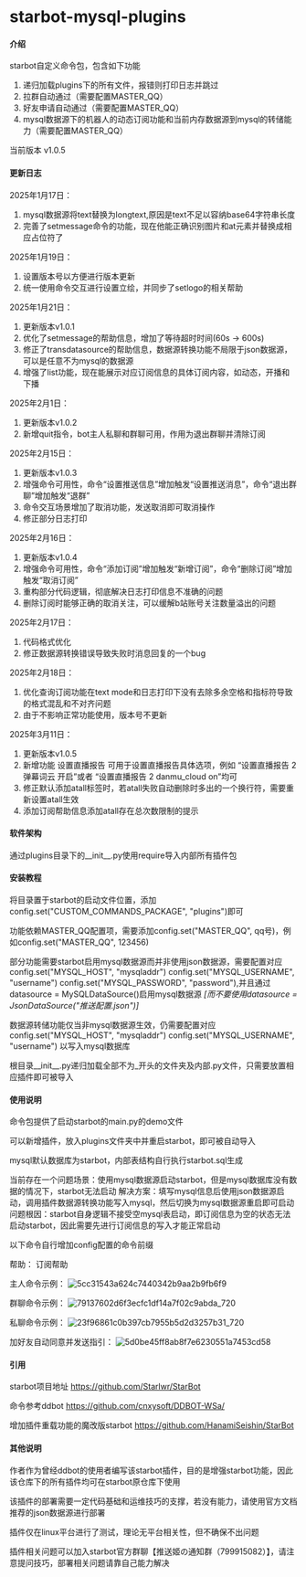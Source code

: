 # starbot-mysql-plugins

#### 介绍

starbot自定义命令包，包含如下功能

1. 递归加载plugins下的所有文件，报错则打印日志并跳过
2. 拉群自动通过（需要配置MASTER_QQ）
3. 好友申请自动通过（需要配置MASTER_QQ）
4. mysql数据源下的机器人的动态订阅功能和当前内存数据源到mysql的转储能力（需要配置MASTER_QQ）

当前版本 v1.0.5

#### 更新日志

2025年1月17日：

1. mysql数据源将text替换为longtext,原因是text不足以容纳base64字符串长度
2. 完善了setmessage命令的功能，现在他能正确识别图片和at元素并替换成相应占位符了

2025年1月19日：
1. 设置版本号以方便进行版本更新
2. 统一使用命令交互进行设置立绘，并同步了setlogo的相关帮助

2025年1月21日：
1. 更新版本v1.0.1
2. 优化了setmessage的帮助信息，增加了等待超时时间(60s -> 600s)
3. 修正了transdatasource的帮助信息，数据源转换功能不局限于json数据源，可以是任意不为mysql的数据源
4. 增强了list功能，现在能展示对应订阅信息的具体订阅内容，如动态，开播和下播

2025年2月1日：
1. 更新版本v1.0.2
2. 新增quit指令，bot主人私聊和群聊可用，作用为退出群聊并清除订阅

2025年2月15日：
1. 更新版本v1.0.3
2. 增强命令可用性，命令“设置推送信息”增加触发“设置推送消息”，命令“退出群聊”增加触发“退群”
3. 命令交互场景增加了取消功能，发送取消即可取消操作
4. 修正部分日志打印

2025年2月16日：
1. 更新版本v1.0.4
2. 增强命令可用性，命令“添加订阅”增加触发“新增订阅”，命令“删除订阅”增加触发“取消订阅”
3. 重构部分代码逻辑，彻底解决日志打印信息不准确的问题
4. 删除订阅时能够正确的取消关注，可以缓解b站账号关注数量溢出的问题

2025年2月17日：
1. 代码格式优化
2. 修正数据源转换错误导致失败时消息回复的一个bug

2025年2月18日：
1. 优化查询订阅功能在text mode和日志打印下没有去除多余空格和指标符导致的格式混乱和不对齐问题
2. 由于不影响正常功能使用，版本号不更新

2025年3月11日：
1. 更新版本v1.0.5
2. 新增功能 设置直播报告 可用于设置直播报告具体选项，例如 “设置直播报告 2 弹幕词云 开启”或者 “设置直播报告 2 danmu_cloud on”均可
3. 修正默认添加atall标签时，若atall失败自动删除时多出的一个换行符，需要重新设置atall生效
4. 添加订阅帮助信息添加atall存在总次数限制的提示

#### 软件架构

通过plugins目录下的__init__.py使用require导入内部所有插件包

#### 安装教程

将目录置于starbot的启动文件位置，添加config.set("CUSTOM_COMMANDS_PACKAGE", "plugins")即可

功能依赖MASTER_QQ配置项，需要添加config.set("MASTER_QQ", qq号)，例如config.set("MASTER_QQ", 123456)

部分功能需要starbot启用mysql数据源而并非使用json数据源，需要配置对应config.set("MYSQL_HOST", "mysqladdr") config.set("MYSQL_USERNAME", "username") config.set("MYSQL_PASSWORD", "password"),并且通过datasource = MySQLDataSource()启用mysql数据源
 _[而不要使用datasource = JsonDataSource("推送配置.json")]_ 

数据源转储功能仅当非mysql数据源生效，仍需要配置对应config.set("MYSQL_HOST", "mysqladdr") config.set("MYSQL_USERNAME", "username") 以写入mysql数据库

根目录__init__.py递归加载全部不为_开头的文件夹及内部.py文件，只需要放置相应插件即可被导入

#### 使用说明

命令包提供了启动starbot的main.py的demo文件

可以新增插件，放入plugins文件夹中并重启starbot，即可被自动导入

mysql默认数据库为starbot，内部表结构自行执行starbot.sql生成

当前存在一个问题场景：使用mysql数据源启动starbot，但是mysql数据库没有数据的情况下，starbot无法启动
解决方案：填写mysql信息后使用json数据源启动，调用插件数据源转换功能写入mysql，然后切换为mysql数据源重启即可启动
问题根因：starbot自身逻辑不接受空mysql表启动，即订阅信息为空的状态无法启动starbot，因此需要先进行订阅信息的写入才能正常启动

以下命令自行增加config配置的命令前缀

帮助： 订阅帮助


主人命令示例：
![5cc31543a624c7440342b9aa2b9fb6f9](https://github.com/user-attachments/assets/58dacea6-f7b1-45ef-aaeb-0e204a9716c3)


群聊命令示例：
![79137602d6f3ecfc1df14a7f02c9abda_720](https://github.com/user-attachments/assets/bc9d34e0-8925-4a40-b20f-55fc36b2349a)


私聊命令示例：
![23f96861c0b397cb7955b5d2d3257b31_720](https://github.com/user-attachments/assets/b3f618f5-cba2-48bf-bcdf-2c6413376220)


加好友自动同意并发送指引：
![5d0be45ff8ab8f7e6230551a7453cd58](https://github.com/user-attachments/assets/40a4eb6d-5d37-46e7-a7bb-385dbf4fae91)


#### 引用

starbot项目地址 https://github.com/Starlwr/StarBot

命令参考ddbot https://github.com/cnxysoft/DDBOT-WSa/

增加插件重载功能的魔改版starbot https://github.com/HanamiSeishin/StarBot


#### 其他说明

作者作为曾经ddbot的使用者编写该starbot插件，目的是增强starbot功能，因此该仓库下的所有插件均可在starbot原仓库下使用

该插件的部署需要一定代码基础和运维技巧的支撑，若没有能力，请使用官方文档推荐的json数据源进行部署

插件仅在linux平台进行了测试，理论无平台相关性，但不确保不出问题

插件相关问题可以加入starbot官方群聊【推送姬の通知群（799915082）】，请注意提问技巧，部署相关问题请靠自己能力解决
